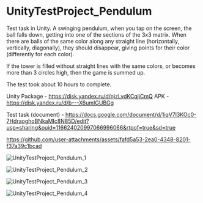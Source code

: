 # UnityTestProject_Pendulum

Test task in Unity. A swinging pendulum, when you tap on the screen, the ball falls down, getting into one of the sections of the 3x3 matrix. When there are balls of the same color along any straight line (horizontally, vertically, diagonally), they should disappear, giving points for their color (differently for each color).

If the tower is filled without straight lines with the same colors, or becomes more than 3 circles high, then the game is summed up.

The test took about 10 hours to complete.

Unity Package - https://disk.yandex.ru/d/njzLvdKCqjiCmQ
APK - https://disk.yandex.ru/d/b---X6umIGUBGg

Test task (document) - https://docs.google.com/document/d/1iqV7l3KOc0-7HdraoghoBNkaMIc8N85D/edit?usp=sharing&ouid=116624020997066996066&rtpof=true&sd=true

https://github.com/user-attachments/assets/fafd5a53-2ea0-4348-8201-f37a39c1bcad

![UnityTestProject_Pendulum_1](https://github.com/user-attachments/assets/e9a2c3ea-0de0-4f7c-bf5a-f9d0c37ad7df)

![UnityTestProject_Pendulum_2](https://github.com/user-attachments/assets/d050aa28-2000-4206-b3fc-fb4b4b4a00a2)

![UnityTestProject_Pendulum_3](https://github.com/user-attachments/assets/2e6834ca-2246-4663-833f-6a3742369931)

![UnityTestProject_Pendulum_4](https://github.com/user-attachments/assets/dc348707-1eef-4b2a-9d4c-5a5d225914f6)
